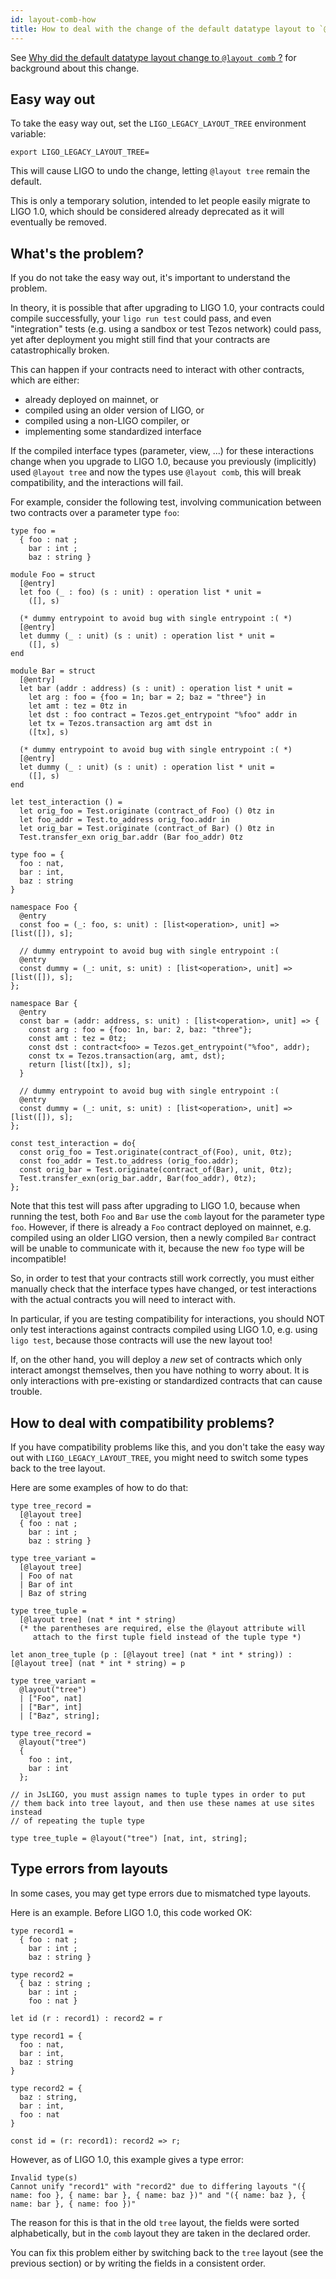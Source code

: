 ```yaml
---
id: layout-comb-how
title: How to deal with the change of the default datatype layout to `@layout comb` ?
---
```


See [Why did the default datatype layout change to `@layout comb` ?](layout-comb-why.md)
for background about this change.

## Easy way out

To take the easy way out, set the `LIGO_LEGACY_LAYOUT_TREE`
environment variable:

```shell
export LIGO_LEGACY_LAYOUT_TREE=
```

This will cause LIGO to undo the change, letting `@layout tree` remain
the default.

This is only a temporary solution, intended to let people easily
migrate to LIGO 1.0, which should be considered already deprecated
as it will eventually be removed.

## What's the problem?

If you do not take the easy way out, it's important to understand the
problem.

In theory, it is possible that after upgrading to LIGO 1.0, your
contracts could compile successfully, your `ligo run test` could pass,
and even "integration" tests (e.g. using a sandbox or test Tezos
network) could pass, yet after deployment you might still find that
your contracts are catastrophically broken.

This can happen if your contracts need to interact with other
contracts, which are either:

- already deployed on mainnet, or
- compiled using an older version of LIGO, or
- compiled using a non-LIGO compiler, or
- implementing some standardized interface

If the compiled interface types (parameter, view, ...) for these
interactions change when you upgrade to LIGO 1.0, because you
previously (implicitly) used `@layout tree` and now the types use
`@layout comb`, this will break compatibility, and the interactions
will fail.

For example, consider the following test, involving communication
between two contracts over a parameter type `foo`:

<Syntax syntax="cameligo">

```cameligo
type foo =
  { foo : nat ;
    bar : int ;
    baz : string }

module Foo = struct
  [@entry]
  let foo (_ : foo) (s : unit) : operation list * unit =
    ([], s)

  (* dummy entrypoint to avoid bug with single entrypoint :( *)
  [@entry]
  let dummy (_ : unit) (s : unit) : operation list * unit =
    ([], s)
end

module Bar = struct
  [@entry]
  let bar (addr : address) (s : unit) : operation list * unit =
    let arg : foo = {foo = 1n; bar = 2; baz = "three"} in
    let amt : tez = 0tz in
    let dst : foo contract = Tezos.get_entrypoint "%foo" addr in
    let tx = Tezos.transaction arg amt dst in
    ([tx], s)

  (* dummy entrypoint to avoid bug with single entrypoint :( *)
  [@entry]
  let dummy (_ : unit) (s : unit) : operation list * unit =
    ([], s)
end

let test_interaction () =
  let orig_foo = Test.originate (contract_of Foo) () 0tz in
  let foo_addr = Test.to_address orig_foo.addr in
  let orig_bar = Test.originate (contract_of Bar) () 0tz in
  Test.transfer_exn orig_bar.addr (Bar foo_addr) 0tz
```

</Syntax>

<Syntax syntax="jsligo">

```jsligo
type foo = {
  foo : nat,
  bar : int,
  baz : string
}

namespace Foo {
  @entry
  const foo = (_: foo, s: unit) : [list<operation>, unit] => [list([]), s];

  // dummy entrypoint to avoid bug with single entrypoint :(
  @entry
  const dummy = (_: unit, s: unit) : [list<operation>, unit] => [list([]), s];
};

namespace Bar {
  @entry
  const bar = (addr: address, s: unit) : [list<operation>, unit] => {
    const arg : foo = {foo: 1n, bar: 2, baz: "three"};
    const amt : tez = 0tz;
    const dst : contract<foo> = Tezos.get_entrypoint("%foo", addr);
    const tx = Tezos.transaction(arg, amt, dst);
    return [list([tx]), s];
  }

  // dummy entrypoint to avoid bug with single entrypoint :(
  @entry
  const dummy = (_: unit, s: unit) : [list<operation>, unit] => [list([]), s];
};

const test_interaction = do{
  const orig_foo = Test.originate(contract_of(Foo), unit, 0tz);
  const foo_addr = Test.to_address (orig_foo.addr);
  const orig_bar = Test.originate(contract_of(Bar), unit, 0tz);
  Test.transfer_exn(orig_bar.addr, Bar(foo_addr), 0tz);
};
```

</Syntax>

Note that this test will pass after upgrading to LIGO 1.0, because
when running the test, both `Foo` and `Bar` use the `comb` layout for
the parameter type `foo`. However, if there is already a `Foo`
contract deployed on mainnet, e.g. compiled using an older LIGO
version, then a newly compiled `Bar` contract will be unable to
communicate with it, because the new `foo` type will be incompatible!

So, in order to test that your contracts still work correctly, you
must either manually check that the interface types have changed, or
test interactions with the actual contracts you will need to interact
with.

In particular, if you are testing compatibility for interactions, you
should NOT only test interactions against contracts compiled using
LIGO 1.0, e.g. using `ligo test`, because those contracts will use the
new layout too!

If, on the other hand, you will deploy a _new_ set of contracts which
only interact amongst themselves, then you have nothing to worry
about. It is only interactions with pre-existing or standardized
contracts that can cause trouble.

## How to deal with compatibility problems?

If you have compatibility problems like this, and you don't take the
easy way out with `LIGO_LEGACY_LAYOUT_TREE`, you might need to switch
some types back to the tree layout.

Here are some examples of how to do that:

<Syntax syntax="cameligo">

```cameligo
type tree_record =
  [@layout tree]
  { foo : nat ;
    bar : int ;
    baz : string }

type tree_variant =
  [@layout tree]
  | Foo of nat
  | Bar of int
  | Baz of string

type tree_tuple =
  [@layout tree] (nat * int * string)
  (* the parentheses are required, else the @layout attribute will
     attach to the first tuple field instead of the tuple type *)

let anon_tree_tuple (p : [@layout tree] (nat * int * string)) : [@layout tree] (nat * int * string) = p
```

</Syntax>

<Syntax syntax="jsligo">

```jsligo
type tree_variant =
  @layout("tree")
  | ["Foo", nat]
  | ["Bar", int]
  | ["Baz", string];

type tree_record =
  @layout("tree")
  {
    foo : int,
    bar : int
  };

// in JsLIGO, you must assign names to tuple types in order to put
// them back into tree layout, and then use these names at use sites instead
// of repeating the tuple type

type tree_tuple = @layout("tree") [nat, int, string];
```

</Syntax>

## Type errors from layouts

In some cases, you may get type errors due to mismatched type layouts.

Here is an example. Before LIGO 1.0, this code worked OK:

<Syntax syntax="cameligo">

```cameligo skip
type record1 =
  { foo : nat ;
    bar : int ;
    baz : string }

type record2 =
  { baz : string ;
    bar : int ;
    foo : nat }

let id (r : record1) : record2 = r
```

</Syntax>

<Syntax syntax="jsligo">

```jsligo skip
type record1 = {
  foo : nat,
  bar : int,
  baz : string
}

type record2 = {
  baz : string,
  bar : int,
  foo : nat
}

const id = (r: record1): record2 => r;
```

</Syntax>

However, as of LIGO 1.0, this example gives a type error:

```
Invalid type(s)
Cannot unify "record1" with "record2" due to differing layouts "({ name: foo }, { name: bar }, { name: baz })" and "({ name: baz }, { name: bar }, { name: foo })"
```

The reason for this is that in the old `tree` layout, the fields were sorted alphabetically, but in the `comb` layout they are taken in the declared order.

You can fix this problem either by switching back to the `tree` layout (see the previous section) or by writing the fields in a consistent order.

<!-- updated use of entry -->
